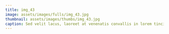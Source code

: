 ```yaml
--- 
title: img_43
image: assets/images/fulls/img_43.jpg 
thumbnail: assets/images/thumbs/img_43.jpg 
caption: Sed velit lacus, laoreet at venenatis convallis in lorem tincidunt. 
--- 
```

